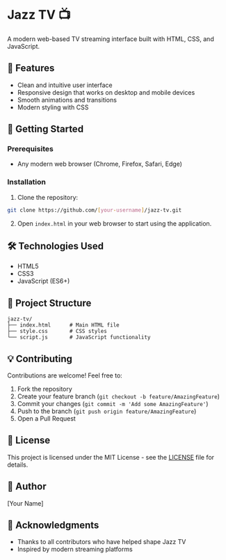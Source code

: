 # Jazz TV 📺

A modern web-based TV streaming interface built with HTML, CSS, and JavaScript.

## 🌟 Features

- Clean and intuitive user interface
- Responsive design that works on desktop and mobile devices
- Smooth animations and transitions
- Modern styling with CSS

## 🚀 Getting Started

### Prerequisites

- Any modern web browser (Chrome, Firefox, Safari, Edge)

### Installation

1. Clone the repository:
```bash
git clone https://github.com/[your-username]/jazz-tv.git
```

2. Open `index.html` in your web browser to start using the application.

## 🛠️ Technologies Used

- HTML5
- CSS3
- JavaScript (ES6+)

## 📂 Project Structure

```
jazz-tv/
├── index.html      # Main HTML file
├── style.css       # CSS styles
└── script.js       # JavaScript functionality
```

## 💡 Contributing

Contributions are welcome! Feel free to:

1. Fork the repository
2. Create your feature branch (`git checkout -b feature/AmazingFeature`)
3. Commit your changes (`git commit -m 'Add some AmazingFeature'`)
4. Push to the branch (`git push origin feature/AmazingFeature`)
5. Open a Pull Request

## 📝 License

This project is licensed under the MIT License - see the [LICENSE](LICENSE) file for details.

## 👤 Author

[Your Name]

## 🙏 Acknowledgments

- Thanks to all contributors who have helped shape Jazz TV
- Inspired by modern streaming platforms
